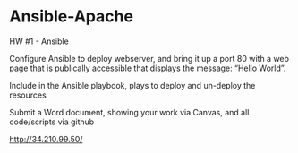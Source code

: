 # Ansible-Apache
HW #1 - Ansible

Configure Ansible to deploy webserver, and bring it up a port 80 with a web page that is publically accessible that displays the message: “Hello World”.

Include in the Ansible playbook, plays to deploy and un-deploy the resources

Submit a Word document, showing your work via Canvas, and all code/scripts via github

http://34.210.99.50/
